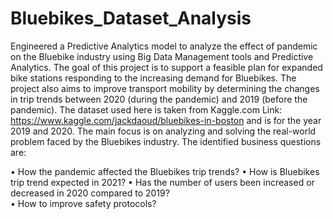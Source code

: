 # Bluebikes_Dataset_Analysis
Engineered a Predictive Analytics model to analyze the effect of pandemic on the Bluebike industry using Big Data Management tools and Predictive Analytics.
The goal of this project is to support a feasible plan for expanded bike stations responding to the increasing demand for Bluebikes. The project also aims to improve transport mobility by determining the changes in trip trends between 2020 (during the pandemic) and 2019 (before the pandemic). 
The dataset used here is taken from Kaggle.com Link: https://www.kaggle.com/jackdaoud/bluebikes-in-boston and is for the year 2019 and 2020. The main focus is on analyzing and solving the real-world problem faced by the Bluebikes industry. 
The identified business questions are: 

•	How the pandemic affected the Bluebikes trip trends?
•	How is Bluebikes trip trend expected in 2021?
•	Has the number of users been increased or decreased in 2020 compared to 2019?  
•	How to improve safety protocols?
